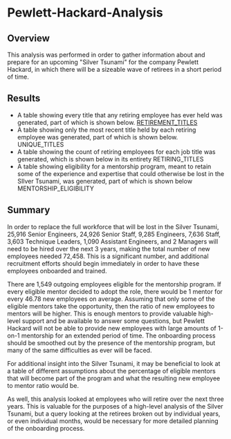 # Pewlett-Hackard-Analysis

## Overview
This analysis was performed in order to gather information about and prepare for an upcoming "Silver Tsunami" for the company Pewlett Hackard, in which there will be a sizeable wave of retirees in a short period of time.

## Results
* A table showing every title that any retiring employee has ever held was generated, part of which is shown below.
[RETIREMENT_TITLES](https://github.com/AbeSchnake/Pewlett-Hackard-Analysis/blob/main/Images/retirement_titles.png)
* A table showing only the most recent title held by each retiring employee was generated, part of which is shown below.
UNIQUE_TITLES
* A table showing the count of retiring employees for each job title was generated, which is shown below in its entirety
RETIRING_TITLES
* A table showing eligibility for a mentorship program, meant to retain some of the experience and expertise that could otherwise be lost in the SIlver Tsunami, was generated, part of which is shown below
MENTORSHIP_ELIGIBILITY

## Summary
In order to replace the full workforce that will be lost in the Silver Tsunami, 25,916 Senior Engineers, 24,926 Senior Staff, 9,285 Engineers, 7,636 Staff, 3,603 Technique Leaders, 1,090 Assistant Engineers, and 2 Managers will need to be hired over the next 3 years, making the total number of new employees needed 72,458. This is a significant number, and additional recruitment efforts should begin immediately in order to have these employees onboarded and trained.

There are 1,549 outgoing employees eligible for the mentorship program. If every eligible mentor decided to adopt the role, there would be 1 mentor for every 46.78 new employees on average. Assuming that only some of the eligible mentors take the opportunity, then the ratio of new employees to mentors will be higher. This is enough mentors to provide valuable high-level support and be available to answer some questions, but Pewlett Hackard will not be able to provide new employees with large amounts of 1-on-1 mentorship for an extended period of time. The onboarding process should be smoothed out by the presence of the mentorship program, but many of the same difficulties as ever will be faced.

For additional insight into the Silver Tsunami, it may be beneficial to look at a table of different assumptions about the percentage of eligible mentors that will become part of the program and what the resulting new employee to mentor ratio would be.

As well, this analysis looked at employees who will retire over the next three years. This is valuable for the purposes of a high-level analysis of the Silver Tsunami, but a query looking at the retirees broken out by individual years, or even individual months, would be necessary for more detailed planning of the onboarding process.
